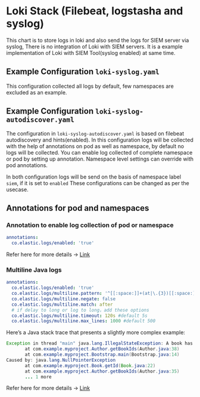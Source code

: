 # Loki Stack (Filebeat, logstasha and syslog)

This chart is to store logs in loki and also send the logs for SIEM server via syslog, There is no integration of Loki with SIEM servers. It is a example implementation of Loki with SIEM Tool(syslog enabled) at same time.

## Example Configuration `loki-syslog.yaml`
This configuration collected all logs by default, few namespaces are excluded as an example.

## Example Configuration `loki-syslog-autodiscover.yaml`

The configuration in `loki-syslog-autodiscover.yaml` is based on filebeat autodiscovery and hints(enabled). In this configuration logs will be collected with the help of annotations on pod as well as namespace, by default no logs will be collected. You can enable log collected of complete namespace or pod by setting up annotation. Namespace level settings can override with pod annotations.


In both configuration logs will be send on the basis of namespace label `siem`, if it is set to `enabled`
These configurations can be changed as per the usecase.

## Annotations for pod and namespaces

### Annotation to enable log collection of pod or namespace
```yaml
annotations:
  co.elastic.logs/enabled: 'true'
```
Refer here for more details -> [Link](https://www.elastic.co/guide/en/beats/filebeat/7.17/configuration-autodiscover-hints.html)

### Multiline Java logs
```yaml
annotations:
  co.elastic.logs/enabled: 'true'
  co.elastic.logs/multiline.pattern: '^[[:space:]]+(at|\.{3})[[:space:]]+\b|^Caused by:'
  co.elastic.logs/multiline.negate: false
  co.elastic.logs/multiline.match: after
  # if delay to long or log to long，add these options
  co.elastic.logs/multiline.timeout: 120s #default 5s
  co.elastic.logs/multiline.max_lines: 1000 #default 500
```
Here’s a Java stack trace that presents a slightly more complex example:
```java
Exception in thread "main" java.lang.IllegalStateException: A book has a null property
       at com.example.myproject.Author.getBookIds(Author.java:38)
       at com.example.myproject.Bootstrap.main(Bootstrap.java:14)
Caused by: java.lang.NullPointerException
       at com.example.myproject.Book.getId(Book.java:22)
       at com.example.myproject.Author.getBookIds(Author.java:35)
       ... 1 more
```
Refer here for more details -> [Link](https://www.elastic.co/guide/en/beats/filebeat/current/multiline-examples.html)

